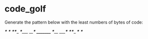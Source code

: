 code_golf
=========

Generate the pattern below with the least numbers of bytes of code:

 _____*_____
 _____*_____
 ____*_*____
 ___*___*___
 __*_____*__
 **_______**
 __*_____*__
 ___*___*___
 ____*_*____
 _____*_____
 _____*_____
